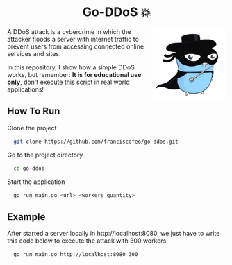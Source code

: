 <h1 align="center">Go-DDoS 💥</h1>
<img align="right" src="./zorro.svg" height="169"> 
A DDoS attack is a cybercrime in which the attacker floods a server with internet traffic to prevent users from accessing connected online services and sites.

In this repository, I show how a simple DDoS works, but remember: __It is for educational use only__, don't execute this script in real world applications!


## How To Run

Clone the project

```bash
  git clone https://github.com/franciscofeo/go-ddos.git
```

Go to the project directory

```bash
  cd go-ddos
```


Start the application

```bash
  go run main.go <url> <workers quantity>
```



## Example

After started a server locally in http://localhost:8080, we just have to write this code below to execute the attack with 300 workers:

```bash
  go run main.go http://localhost:8080 300
```
